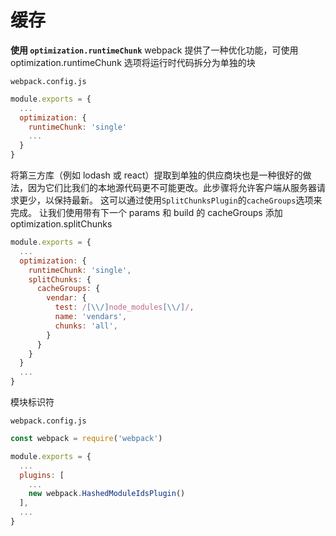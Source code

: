 # 缓存

**使用 `optimization.runtimeChunk`**
webpack 提供了一种优化功能，可使用 optimization.runtimeChunk 选项将运行时代码拆分为单独的块

`webpack.config.js`

```js
module.exports = {
  ...
  optimization: {
    runtimeChunk: 'single'
    ...
  }
}
```

将第三方库（例如 lodash 或 react）提取到单独的供应商块也是一种很好的做法，因为它们比我们的本地源代码更不可能更改。此步骤将允许客户端从服务器请求更少，以保持最新。
这可以通过使用`SplitChunksPlugin`的`cacheGroups`选项来完成。
让我们使用带有下一个 params 和 build 的 cacheGroups 添加 optimization.splitChunks

```js
module.exports = {
  ...
  optimization: {
    runtimeChunk: 'single',
    splitChunks: {
      cacheGroups: {
        vendar: {
          test: /[\\/]node_modules[\\/]/,
          name: 'vendars',
          chunks: 'all',
        }
      }
    }
  }
  ...
}
```

模块标识符

`webpack.config.js`

```js
const webpack = require('webpack')

module.exports = {
  ...
  plugins: [
    ...
    new webpack.HashedModuleIdsPlugin()
  ],
  ...
}
```
